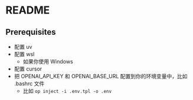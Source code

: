 # README

## Prerequisites

- 配置 uv
- 配置 wsl
  - 如果你使用 Windows
- 配置 cursor
- 把 OPENAI_API_KEY 和 OPENAI_BASE_URL 配置到你的环境变量中，比如 .bashrc 文件
  - 比如 `op inject -i .env.tpl -o .env`
